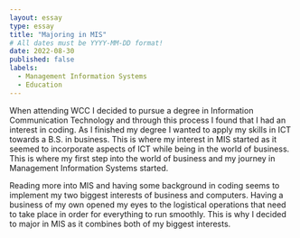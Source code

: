```yaml
---
layout: essay
type: essay
title: "Majoring in MIS"
# All dates must be YYYY-MM-DD format!
date: 2022-08-30
published: false
labels:
  - Management Information Systems
  - Education
---
```



When attending WCC I decided to pursue a degree in Information Communication Technology and through this process I found that I had an interest in coding. As I finished my degree I wanted to apply my skills in ICT towards a B.S. in business. This is where my interest in MIS started as it seemed to incorporate aspects of ICT while being in the world of business. This is where my first step into the world of business and my journey in Management Information Systems started.

Reading more into MIS and having some background in coding seems to implement my two biggest interests of business and computers. Having a business of my own opened my eyes to the logistical operations that need to take place in order for everything to run smoothly. This is why I decided to major in MIS as it combines both of my biggest interests.
